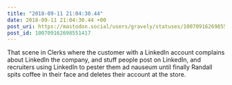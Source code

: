 ```yaml
---
title: "2018-09-11 21:04:30.44"
date: 2018-09-11 21:04:30.44 +00
post_uri: https://mastodon.social/users/gravely/statuses/100709162698551417
post_id: 100709162698551417
---
```

That scene in Clerks where the customer with a LinkedIn account complains about LinkedIn the company, and stuff people post on LinkedIn, and recruiters using LinkedIn to pester them ad nauseum until finally Randall spits coffee in their face and deletes their account at the store.


